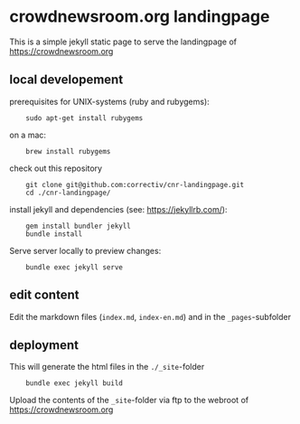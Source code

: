 # crowdnewsroom.org landingpage

This is a simple jekyll static page to serve the landingpage of https://crowdnewsroom.org

## local developement

prerequisites for UNIX-systems (ruby and rubygems):

        sudo apt-get install rubygems

on a mac:

        brew install rubygems

check out this repository

        git clone git@github.com:correctiv/cnr-landingpage.git
        cd ./cnr-landingpage/

install jekyll and dependencies (see: https://jekyllrb.com/):

        gem install bundler jekyll
        bundle install

Serve server locally to preview changes:

        bundle exec jekyll serve

## edit content

Edit the markdown files (`index.md`, `index-en.md`) and in the `_pages`-subfolder

## deployment

This will generate the html files in the `./_site`-folder

        bundle exec jekyll build

Upload the contents of the `_site`-folder via ftp to the webroot of https://crowdnewsroom.org
